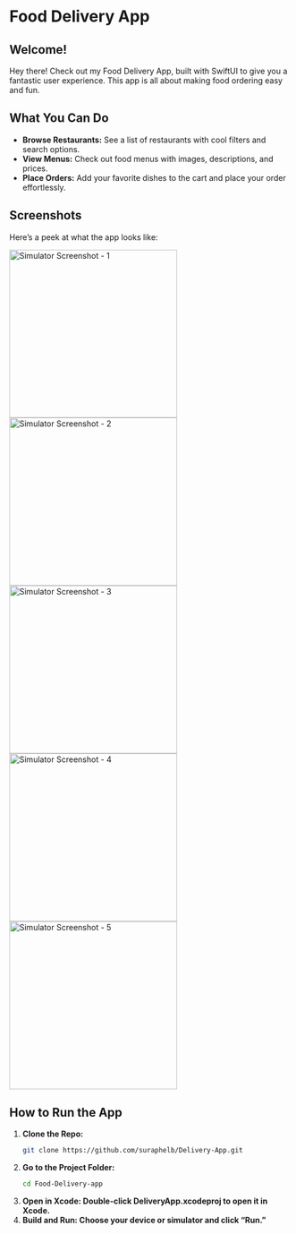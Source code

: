 # Food Delivery App

## Welcome!

Hey there! Check out my Food Delivery App, built with SwiftUI to give you a fantastic user experience. This app is all about making food ordering easy and fun.

## What You Can Do

- **Browse Restaurants:** See a list of restaurants with cool filters and search options.
- **View Menus:** Check out food menus with images, descriptions, and prices.
- **Place Orders:** Add your favorite dishes to the cart and place your order effortlessly.

## Screenshots

Here’s a peek at what the app looks like:

<img src="https://github.com/user-attachments/assets/230de090-5b9f-4c92-9f3f-84a73c81907e" width="300" alt="Simulator Screenshot - 1"/>
<img src="https://github.com/user-attachments/assets/6358e6e1-8625-4846-9065-b83109cdc8ef" width="300" alt="Simulator Screenshot - 2"/>
<img src="https://github.com/user-attachments/assets/36f30e1c-bf0b-4295-97ed-71274cb77bef" width="300" alt="Simulator Screenshot - 3"/>
<img src="https://github.com/user-attachments/assets/640ce301-b7d0-4e98-baf5-e1dd1cb8e1c7" width="300" alt="Simulator Screenshot - 4"/>
<img src="https://github.com/user-attachments/assets/46839417-78d8-4bb9-93b3-a4ac55653c3d" width="300" alt="Simulator Screenshot - 5"/>

## How to Run the App

1. **Clone the Repo:**
   ```bash
   git clone https://github.com/suraphelb/Delivery-App.git

2. **Go to the Project Folder:**
   ```bash
   cd Food-Delivery-app
3. **Open in Xcode: Double-click DeliveryApp.xcodeproj to open it in Xcode.**
4. **Build and Run: Choose your device or simulator and click “Run.”**

   
